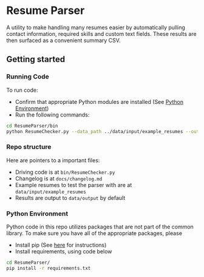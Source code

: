 # Resume Parser

A utility to make handling many resumes easier by automatically pulling contact information, required skills and
custom text fields. These results are then surfaced as a convenient summary CSV.

## Getting started

### Running Code 

To run code:

 - Confirm that appropriate Python modules are installed (See [Python Environment](#python-environment))
 - Run the following commands:

 ```bash
cd ResumeParser/bin
python ResumeChecker.py --data_path ../data/input/example_resumes --output_path ../data/output/resumes_output.csv
  ```

### Repo structure

Here are pointers to a important files:
 - Driving code is at `bin/ResumeChecker.py`
 - Changelog is at `docs/changelog.md`
 - Example resumes to test the parser with are at `data/input/example_resumes`
 - Results are output to `data/output` by default

### Python Environment
Python code in this repo utilizes packages that are not part of the common library. To make sure you have all of the 
appropriate packages, please

 - Install pip (See [here](https://packaging.python.org/installing/#install-pip-setuptools-and-wheel) for instructions)
 - Install requirements, using code below

```bash
cd ResumeParser/
pip install -r requirements.txt
```



